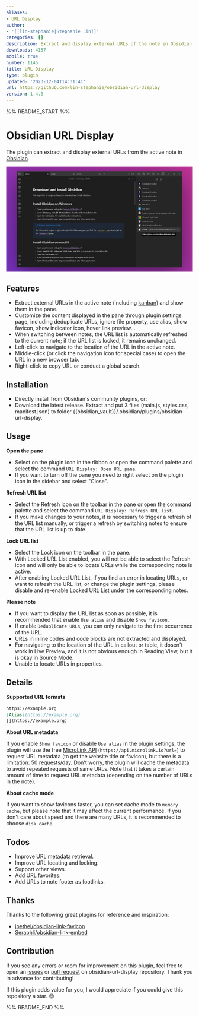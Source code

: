 ```yaml
---
aliases:
- URL Display
author:
- '[[lin-stephanie|Stephanie Lin]]'
categories: []
description: Extract and display external URLs of the note in Obsidian.
downloads: 4157
mobile: true
number: 1145
title: URL Display
type: plugin
updated: '2023-12-04T14:31:41'
url: https://github.com/lin-stephanie/obsidian-url-display
version: 1.4.0
---
```


%% README_START %%

# Obsidian URL Display

The plugin can extract and display external URLs from the active note in [Obsidian](https://obsidian.md/).

![screenshot](https://github.com/lin-stephanie/obsidian-url-display/blob/main/docs/screenshot.png)

## Features

- Extract external URLs in the active note (including [kanban](https://github.com/mgmeyers/obsidian-kanban)) and show them in the pane.
- Customize the content displayed in the pane through plugin settings page, including deduplicate URLs, ignore file property, use alias, show favicon, show indicator icon, hover link preview...
- When switching between notes, the URL list is automatically refreshed to the current note; if the URL list is locked, it remains unchanged.
- Left-click to navigate to the location of the URL in the active note.
- Middle-click (or click the navigation icon for special case) to open the URL in a new browser tab.
- Right-click to copy URL or conduct a global search.

## Installation

- Directly install from Obsidian's community plugins, or:
- Download the latest release. Extract and put 3 files (main.js,  styles.css, manifest.json) to folder {{obsidian_vault}}/.obsidian/plugins/obsidian-url-display.

## Usage

**Open the pane**

- Select on the plugin icon in the ribbon or open the command palette and select the command `URL Display: Open URL pane`.
- If you want to turn off the pane you need to right select on the plugin icon in the sidebar and select "Close".

**Refresh URL list** 

- Select the Refresh icon on the toolbar in the pane or open the command palette and select the command `URL Display: Refresh URL list`.
- If you make changes to your notes, it is necessary to trigger a refresh of the URL list manually, or trigger a refresh by switching notes to ensure that the URL list is up to date.

**Lock URL list** 

- Select the Lock icon on the toolbar in the pane.
- With Locked URL List enabled, you will not be able to select the Refresh icon and will only be able to locate URLs while the corresponding note is active.
- After enabling Locked URL List, if you find an error in locating URLs, or want to refresh the URL list, or change the plugin settings, please disable and re-enable Locked URL List under the corresponding notes.

**Please note**

- If you want to display the URL list as soon as possible, it is recommended that enable `Use alias` and disable `Show favicon`.
- If enable `Deduplicate URLs`, you can only navigate to the first occurrence of the URL.
- URLs in inline codes and code blocks are not extracted and displayed.
- For navigating to the location of the URL in callout or table, it dosen't work in Live Preview, and it is not obvious enough in Reading View, but it is okay in Source Mode.
- Unable to locate URLs in properties.

## Details

**Supported URL formats**

```md
https://example.org
[Alias](https://example.org)
[](https://example.org)
```

**About URL metadata**

If you enable `Show favicon` or disable `Use alias` in the plugin settings, the plugin will use the free [MicroLink API](https://microlink.io) (`https://api.microlink.io?url=`) to request URL metadata (to get the website title or favicon), but there is a limitation: 50 requests/day. Don't worry, the plugin will cache the metadata to avoid repeated requests of same URLs. Note that it takes a certain amount of time to request URL metadata (depending on the number of URLs in the note). 

**About cache mode**

If you want to show favicons faster, you can set cache mode to `memory cache`, but please note that it may affect the current performance. If you don't care about speed and there are many URLs, it is recommended to choose `disk cache`.

## Todos

- Improve URL metadata retrieval.
- Improve URL locating and locking.
- Support other views.
- Add URL favorites.
- Add URLs to note footer as footlinks.

## Thanks

Thanks to the following great plugins for reference and inspiration:

- [joethei/obsidian-link-favicon](https://github.com/joethei/obsidian-link-favicon)
- [Seraphli/obsidian-link-embed](https://github.com/Seraphli/obsidian-link-embed)

## Contribution

If you see any errors or room for improvement on this plugin, feel free to open an [issues](https://github.com/lin-stephanie/obsidian-url-display/issues) or [pull request](https://github.com/lin-stephanie/obsidian-url-display/pulls) on obsidian-url-display repository. Thank you in advance for contributing! 

If this plugin adds value for you, I would appreciate if you could give this repository a star. 😊



%% README_END %%